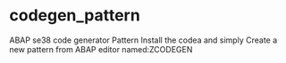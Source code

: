 # codegen_pattern
ABAP se38 code generator Pattern
Install the codea and simply Create a new pattern from ABAP editor named:ZCODEGEN
